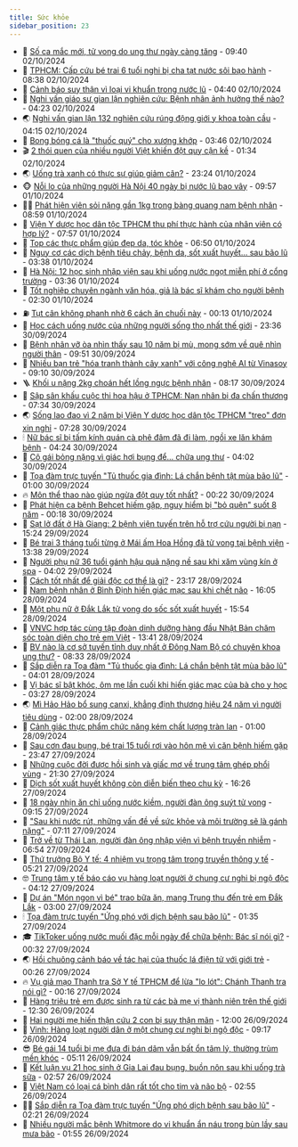 ```yaml
---
title: Sức khỏe
sidebar_position: 23
---
```


<!-- dantri-suc-khoe:START -->
- 🤔 [Số ca mắc mới, tử vong do ung thư ngày càng tăng](https://dantri.com.vn/suc-khoe/so-ca-mac-moi-tu-vong-do-ung-thu-ngay-cang-tang-20241002133503831.htm) - 09:40 02/10/2024
- 🚦 [TPHCM: Cấp cứu bé trai 6 tuổi nghi bị cha tạt nước sôi bạo hành](https://dantri.com.vn/suc-khoe/tphcm-cap-cuu-be-trai-6-tuoi-nghi-bi-cha-tat-nuoc-soi-bao-hanh-20241002153514153.htm) - 08:38 02/10/2024
- 🤖 [Cảnh báo suy thận vì loại vi khuẩn trong nước lũ](https://dantri.com.vn/suc-khoe/canh-bao-suy-than-vi-loai-vi-khuan-trong-nuoc-lu-20230810082115003.htm) - 04:40 02/10/2024
- 🐻 [Nghi vấn giáo sư gian lận nghiên cứu: Bệnh nhân ảnh hưởng thế nào?](https://dantri.com.vn/suc-khoe/nghi-van-giao-su-gian-lan-nghien-cuu-benh-nhan-anh-huong-the-nao-20241002112302006.htm) - 04:23 02/10/2024
- 🌏 [Nghi vấn gian lận 132 nghiên cứu rúng động giới y khoa toàn cầu](https://dantri.com.vn/suc-khoe/nghi-van-gian-lan-132-nghien-cuu-rung-dong-gioi-y-khoa-toan-cau-20241002105344184.htm) - 04:15 02/10/2024
- 👺 [Bong bóng cá là &quot;thuốc quý&quot; cho xương khớp](https://dantri.com.vn/suc-khoe/bong-bong-ca-la-thuoc-quy-cho-xuong-khop-20241002073045520.htm) - 03:46 02/10/2024
- 🎬 [2 thói quen của nhiều người Việt khiến đột quỵ cận kề](https://dantri.com.vn/suc-khoe/2-thoi-quen-cua-nhieu-nguoi-viet-khien-dot-quy-can-ke-20240206084225515.htm) - 01:34 02/10/2024
- 🌏 [Uống trà xanh có thực sự giúp giảm cân?](https://dantri.com.vn/suc-khoe/uong-tra-xanh-co-thuc-su-giup-giam-can-20241001205334655.htm) - 23:24 01/10/2024
- 🐵 [Nỗi lo của những người Hà Nội 40 ngày bị nước lũ bao vây](https://dantri.com.vn/suc-khoe/noi-lo-cua-nhung-nguoi-ha-noi-40-ngay-bi-nuoc-lu-bao-vay-20241001155514014.htm) - 09:57 01/10/2024
- 👨‍🏫 [Phát hiện viên sỏi nặng gần 1kg trong bàng quang nam bệnh nhân](https://dantri.com.vn/suc-khoe/phat-hien-vien-soi-nang-gan-1kg-trong-bang-quang-nam-benh-nhan-20241001143736208.htm) - 08:59 01/10/2024
- 🤗 [Viện Y dược học dân tộc TPHCM thu phí thực hành của nhân viên có hợp lý?](https://dantri.com.vn/suc-khoe/vien-y-duoc-hoc-dan-toc-tphcm-thu-phi-thuc-hanh-cua-nhan-vien-co-hop-ly-20240924123643595.htm) - 07:57 01/10/2024
- 🫶 [Top các thực phẩm giúp đẹp da, tóc khỏe](https://dantri.com.vn/suc-khoe/top-cac-thuc-pham-giup-dep-da-toc-khoe-20240930152322302.htm) - 06:50 01/10/2024
- 🙉 [Nguy cơ các dịch bệnh tiêu chảy, bệnh da, sốt xuất huyết... sau bão lũ](https://dantri.com.vn/suc-khoe/nguy-co-cac-dich-benh-tieu-chay-benh-da-sot-xuat-huyet-sau-bao-lu-20240929171524935.htm) - 03:38 01/10/2024
- 🦅 [Hà Nội: 12 học sinh nhập viện sau khi uống nước ngọt miễn phí ở cổng trường](https://dantri.com.vn/suc-khoe/ha-noi-12-hoc-sinh-nhap-vien-sau-khi-uong-nuoc-ngot-mien-phi-o-cong-truong-20241001103351696.htm) - 03:36 01/10/2024
- 🐘 [Tốt nghiệp chuyên ngành văn hóa, giả là bác sĩ khám cho người bệnh](https://dantri.com.vn/suc-khoe/tot-nghiep-chuyen-nganh-van-hoa-gia-la-bac-si-kham-cho-nguoi-benh-20240930223937822.htm) - 02:30 01/10/2024
- ⛽️ [Tụt cân không phanh nhờ 6 cách ăn chuối này](https://dantri.com.vn/suc-khoe/tut-can-khong-phanh-nho-6-cach-an-chuoi-nay-20240930224150967.htm) - 00:13 01/10/2024
- 🤡 [Học cách uống nước của những người sống thọ nhất thế giới](https://dantri.com.vn/suc-khoe/hoc-cach-uong-nuoc-cua-nhung-nguoi-song-tho-nhat-the-gioi-20240413073833768.htm) - 23:36 30/09/2024
- 💼 [Bệnh nhân vỡ òa nhìn thấy sau 10 năm bị mù, mong sớm về quê nhìn người thân](https://dantri.com.vn/suc-khoe/benh-nhan-vo-oa-nhin-thay-sau-10-nam-bi-mu-mong-som-ve-que-nhin-nguoi-than-20240930165139389.htm) - 09:51 30/09/2024
- 🤔 [Nhiều bạn trẻ &quot;hóa tranh thành cây xanh&quot; với công nghệ AI từ Vinasoy](https://dantri.com.vn/suc-khoe/nhieu-ban-tre-hoa-tranh-thanh-cay-xanh-voi-cong-nghe-ai-tu-vinasoy-20240930160317938.htm) - 09:10 30/09/2024
- 🪜 [Khối u nặng 2kg choán hết lồng ngực bệnh nhân](https://dantri.com.vn/suc-khoe/khoi-u-nang-2kg-choan-het-long-nguc-benh-nhan-20240930151645117.htm) - 08:17 30/09/2024
- 📝 [Sập sân khấu cuộc thi hoa hậu ở TPHCM: Nạn nhân bị đa chấn thương](https://dantri.com.vn/suc-khoe/sap-san-khau-cuoc-thi-hoa-hau-o-tphcm-nan-nhan-bi-da-chan-thuong-20240930141050653.htm) - 07:34 30/09/2024
- 🌏 [Sống lao đao vì 2 năm bị Viện Y dược học dân tộc TPHCM &quot;treo&quot; đơn xin nghỉ](https://dantri.com.vn/suc-khoe/song-lao-dao-vi-2-nam-bi-vien-y-duoc-hoc-dan-toc-tphcm-treo-don-xin-nghi-20240901133029421.htm) - 07:28 30/09/2024
- 🕯 [Nữ bác sĩ bị tấm kính quán cà phê đâm đã đi làm, ngồi xe lăn khám bệnh](https://dantri.com.vn/suc-khoe/nu-bac-si-bi-tam-kinh-quan-ca-phe-dam-da-di-lam-ngoi-xe-lan-kham-benh-20240930112404922.htm) - 04:24 30/09/2024
- 🦍 [Cô gái bỏng nặng vì giác hơi bụng để... chữa ung thư](https://dantri.com.vn/suc-khoe/co-gai-bong-nang-vi-giac-hoi-bung-de-chua-ung-thu-20240930094843043.htm) - 04:02 30/09/2024
- 🌈 [Tọa đàm trực tuyến &quot;Tủ thuốc gia đình: Lá chắn bệnh tật mùa bão lũ&quot;](https://dantri.com.vn/suc-khoe/toa-dam-truc-tuyen-tu-thuoc-gia-dinh-la-chan-benh-tat-mua-bao-lu-20240929195257453.htm) - 01:00 30/09/2024
- 🔥 [Môn thể thao nào giúp ngừa đột quỵ tốt nhất?](https://dantri.com.vn/suc-khoe/mon-the-thao-nao-giup-ngua-dot-quy-tot-nhat-20240930071547508.htm) - 00:22 30/09/2024
- 🌊 [Phát hiện ca bệnh Behcet hiếm gặp, nguy hiểm bị &quot;bỏ quên&quot; suốt 8 năm](https://dantri.com.vn/suc-khoe/phat-hien-ca-benh-behcet-hiem-gap-nguy-hiem-bi-bo-quen-suot-8-nam-20240930022645648.htm) - 00:18 30/09/2024
- 🚦 [Sạt lở đất ở Hà Giang: 2 bệnh viện tuyến trên hỗ trợ cứu người bị nạn](https://dantri.com.vn/suc-khoe/sat-lo-dat-o-ha-giang-2-benh-vien-tuyen-tren-ho-tro-cuu-nguoi-bi-nan-20240929201104819.htm) - 15:24 29/09/2024
- 🤖 [Bé trai 3 tháng tuổi từng ở Mái ấm Hoa Hồng đã tử vong tại bệnh viện](https://dantri.com.vn/suc-khoe/be-trai-3-thang-tuoi-tung-o-mai-am-hoa-hong-da-tu-vong-tai-benh-vien-20240929194640547.htm) - 13:38 29/09/2024
- 🤡 [Người phụ nữ 36 tuổi gánh hậu quả nặng nề sau khi xăm vùng kín ở spa](https://dantri.com.vn/suc-khoe/nguoi-phu-nu-36-tuoi-ganh-hau-qua-nang-ne-sau-khi-xam-vung-kin-o-spa-20240929102517523.htm) - 04:02 29/09/2024
- 💂 [Cách tốt nhất để giải độc cơ thể là gì?](https://dantri.com.vn/suc-khoe/cach-tot-nhat-de-giai-doc-co-the-la-gi-20240928093539535.htm) - 23:17 28/09/2024
- 🦄 [Nam bệnh nhân ở Bình Định hiến giác mạc sau khi chết não](https://dantri.com.vn/suc-khoe/nam-benh-nhan-o-binh-dinh-hien-giac-mac-sau-khi-chet-nao-20240928150124918.htm) - 16:05 28/09/2024
- 🧠 [Một phụ nữ ở Đắk Lắk tử vong do sốc sốt xuất huyết](https://dantri.com.vn/suc-khoe/mot-phu-nu-o-dak-lak-tu-vong-do-soc-sot-xuat-huyet-20240928172312247.htm) - 15:54 28/09/2024
- 🤖 [VNVC hợp tác cùng tập đoàn dinh dưỡng hàng đầu Nhật Bản chăm sóc toàn diện cho trẻ em Việt](https://dantri.com.vn/suc-khoe/vnvc-hop-tac-cung-tap-doan-dinh-duong-hang-dau-nhat-ban-cham-soc-toan-dien-cho-tre-em-viet-20240928203440089.htm) - 13:41 28/09/2024
- 💼 [BV nào là cơ sở tuyến tỉnh duy nhất ở Đông Nam Bộ có chuyên khoa ung thư?](https://dantri.com.vn/suc-khoe/bv-nao-la-co-so-tuyen-tinh-duy-nhat-o-dong-nam-bo-co-chuyen-khoa-ung-thu-20240928145855283.htm) - 08:33 28/09/2024
- 🧰 [Sắp diễn ra Tọa đàm &quot;Tủ thuốc gia đình: Lá chắn bệnh tật mùa bão lũ&quot;](https://dantri.com.vn/suc-khoe/sap-dien-ra-toa-dam-tu-thuoc-gia-dinh-la-chan-benh-tat-mua-bao-lu-20240928065835064.htm) - 04:01 28/09/2024
- 🎉 [Vị bác sĩ bật khóc, ôm mẹ lần cuối khi hiến giác mạc của bà cho y học](https://dantri.com.vn/suc-khoe/vi-bac-si-bat-khoc-om-me-lan-cuoi-khi-hien-giac-mac-cua-ba-cho-y-hoc-20240928102649691.htm) - 03:27 28/09/2024
- 🌏 [Mì Hảo Hảo bổ sung canxi, khẳng định thương hiệu 24 năm vì người tiêu dùng](https://dantri.com.vn/suc-khoe/mi-hao-hao-bo-sung-canxi-khang-dinh-thuong-hieu-24-nam-vi-nguoi-tieu-dung-20240927153218951.htm) - 02:00 28/09/2024
- 📝 [Cảnh giác thực phẩm chức năng kém chất lượng tràn lan](https://dantri.com.vn/suc-khoe/canh-giac-thuc-pham-chuc-nang-kem-chat-luong-tran-lan-20240927222822473.htm) - 01:00 28/09/2024
- 🧠 [Sau cơn đau bụng, bé trai 15 tuổi rơi vào hôn mê vì căn bệnh hiếm gặp](https://dantri.com.vn/suc-khoe/sau-con-dau-bung-be-trai-15-tuoi-roi-vao-hon-me-vi-can-benh-hiem-gap-20240928063433532.htm) - 23:47 27/09/2024
- 🚀 [Những cuộc đời được hồi sinh và giấc mơ về trung tâm ghép phổi vùng](https://dantri.com.vn/suc-khoe/nhung-cuoc-doi-duoc-hoi-sinh-va-giac-mo-ve-trung-tam-ghep-phoi-vung-20240926103115234.htm) - 21:30 27/09/2024
- 💯 [Dịch sốt xuất huyết không còn diễn biến theo chu kỳ](https://dantri.com.vn/suc-khoe/dich-sot-xuat-huyet-khong-con-dien-bien-theo-chu-ky-20240927231702925.htm) - 16:26 27/09/2024
- 🫶 [18 ngày nhịn ăn chỉ uống nước kiềm, người đàn ông suýt tử vong](https://dantri.com.vn/suc-khoe/18-ngay-nhin-an-chi-uong-nuoc-kiem-nguoi-dan-ong-suyt-tu-vong-20240927155357625.htm) - 09:15 27/09/2024
- 👹 [&quot;Sau khi nước rút, những vấn đề về sức khỏe và môi trường sẽ là gánh nặng&quot;](https://dantri.com.vn/suc-khoe/sau-khi-nuoc-rut-nhung-van-de-ve-suc-khoe-va-moi-truong-se-la-ganh-nang-20240926220533530.htm) - 07:11 27/09/2024
- 🤩 [Trở về từ Thái Lan, người đàn ông nhập viện vì bệnh truyền nhiễm](https://dantri.com.vn/suc-khoe/tro-ve-tu-thai-lan-nguoi-dan-ong-nhap-vien-vi-benh-truyen-nhiem-20240927133648069.htm) - 06:54 27/09/2024
- 🌊 [Thứ trưởng Bộ Y tế: 4 nhiệm vụ trọng tâm trong truyền thông y tế](https://dantri.com.vn/suc-khoe/thu-truong-bo-y-te-4-nhiem-vu-trong-tam-trong-truyen-thong-y-te-20240927121017339.htm) - 05:21 27/09/2024
- 🤓 [Trung tâm y tế báo cáo vụ hàng loạt người ở chung cư nghi bị ngộ độc](https://dantri.com.vn/suc-khoe/trung-tam-y-te-bao-cao-vu-hang-loat-nguoi-o-chung-cu-nghi-bi-ngo-doc-20240926224715147.htm) - 04:12 27/09/2024
- 🌝 [Dự án &quot;Món ngon vì bé&quot; trao bữa ăn, mang Trung thu đến trẻ em Đắk Lắk](https://dantri.com.vn/suc-khoe/du-an-mon-ngon-vi-be-trao-bua-an-mang-trung-thu-den-tre-em-dak-lak-20240927093219127.htm) - 03:00 27/09/2024
- 🕯 [Tọa đàm trực tuyến &quot;Ứng phó với dịch bệnh sau bão lũ&quot;](https://dantri.com.vn/suc-khoe/toa-dam-truc-tuyen-ung-pho-voi-dich-benh-sau-bao-lu-20240926200846618.htm) - 01:35 27/09/2024
- 🎓 [TikToker uống nước muối đặc mỗi ngày để chữa bệnh: Bác sĩ nói gì?](https://dantri.com.vn/suc-khoe/tiktoker-uong-nuoc-muoi-dac-moi-ngay-de-chua-benh-bac-si-noi-gi-20240329115137850.htm) - 00:32 27/09/2024
- 🌏 [Hồi chuông cảnh báo về tác hại của thuốc lá điện tử với giới trẻ](https://dantri.com.vn/suc-khoe/hoi-chuong-canh-bao-ve-tac-hai-cua-thuoc-la-dien-tu-voi-gioi-tre-20240926153208145.htm) - 00:26 27/09/2024
- 🔥 [Vụ giả mạo Thanh tra Sở Y tế TPHCM để lừa &quot;lo lót&quot;: Chánh Thanh tra nói gì?](https://dantri.com.vn/suc-khoe/vu-gia-mao-thanh-tra-so-y-te-tphcm-de-lua-lo-lot-chanh-thanh-tra-noi-gi-20240926234113781.htm) - 00:16 27/09/2024
- 📝 [Hàng triệu trẻ em được sinh ra từ các bà mẹ vị thành niên trên thế giới](https://dantri.com.vn/suc-khoe/hang-trieu-tre-em-duoc-sinh-ra-tu-cac-ba-me-vi-thanh-nien-tren-the-gioi-20240926192534123.htm) - 12:30 26/09/2024
- 🧠 [Hai người mẹ hiến thận cứu 2 con bị suy thận mãn](https://dantri.com.vn/suc-khoe/hai-nguoi-me-hien-than-cuu-2-con-bi-suy-than-man-20240926190019784.htm) - 12:00 26/09/2024
- 🦅 [Vinh: Hàng loạt người dân ở một chung cư nghi bị ngộ độc](https://dantri.com.vn/suc-khoe/vinh-hang-loat-nguoi-dan-o-mot-chung-cu-nghi-bi-ngo-doc-20240926140436615.htm) - 09:17 26/09/2024
- 😎 [Bé gái 14 tuổi bị mẹ đưa đi bán dâm vẫn bất ổn tâm lý, thường trùm mền khóc](https://dantri.com.vn/suc-khoe/be-gai-14-tuoi-bi-me-dua-di-ban-dam-van-bat-on-tam-ly-thuong-trum-men-khoc-20240926120111755.htm) - 05:11 26/09/2024
- 🎉 [Kết luận vụ 21 học sinh ở Gia Lai đau bụng, buồn nôn sau khi uống trà sữa](https://dantri.com.vn/suc-khoe/ket-luan-vu-21-hoc-sinh-o-gia-lai-dau-bung-buon-non-sau-khi-uong-tra-sua-20240926094159482.htm) - 02:57 26/09/2024
- 🫣 [Việt Nam có loại cá bình dân rất tốt cho tim và não bộ](https://dantri.com.vn/suc-khoe/viet-nam-co-loai-ca-binh-dan-rat-tot-cho-tim-va-nao-bo-20240613080734519.htm) - 02:55 26/09/2024
- 🧑‍🏫 [Sắp diễn ra Tọa đàm trực tuyến &quot;Ứng phó dịch bệnh sau bão lũ&quot;](https://dantri.com.vn/suc-khoe/sap-dien-ra-toa-dam-truc-tuyen-ung-pho-dich-benh-sau-bao-lu-20240923131329085.htm) - 02:21 26/09/2024
- 🥷 [Nhiều người mắc bệnh Whitmore do vi khuẩn ẩn náu trong bùn lầy sau mưa bão](https://dantri.com.vn/suc-khoe/nhieu-nguoi-mac-benh-whitmore-do-vi-khuan-an-nau-trong-bun-lay-sau-mua-bao-20240926084459107.htm) - 01:55 26/09/2024<!-- dantri-suc-khoe:END -->
